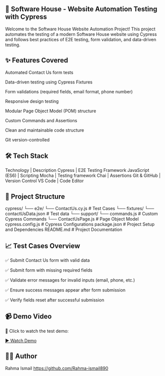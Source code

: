 
🚀 Software House - Website Automation Testing with Cypress
---------------------------------------------------------------
Welcome to the Software House Website Automation Project!
This project automates the testing of a modern Software House website using Cypress and follows best practices of E2E testing, form validation, and data-driven testing.

✨ Features Covered
-----------------------
Automated Contact Us form tests

Data-driven testing using Cypress Fixtures

Form validations (required fields, email format, phone number)

Responsive design testing

Modular Page Object Model (POM) structure

Custom Commands and Assertions

Clean and maintainable code structure

Git version-controlled

🛠 Tech Stack
---------------
Technology            |            Description
Cypress               |            E2E Testing Framework
JavaScript (ES6)      |            Scripting
Mocha                 |            Testing framework
Chai                  |            Assertions
Git & GitHub          |            Version Control
VS Code               |            Code Editor

📂 Project Structure
-----------------------
cypress/
  └── e2e/
      └── ContactUs.cy.js   # Test Cases
  └── fixtures/
      └── contactUsData.json # Test data
  └── support/
      └── commands.js       # Custom Cypress Commands
      └── ContactUsPage.js  # Page Object Model
cypress.config.js            # Cypress Configurations
package.json                 # Project Setup and Dependencies
README.md                    # Project Documentation

📈 Test Cases Overview
-------------------------
✅ Submit Contact Us form with valid data

✅ Submit form with missing required fields

✅ Validate error messages for invalid inputs (email, phone, etc.)

✅ Ensure success messages appear after form submission

✅ Verify fields reset after successful submission

## 📹 Demo Video

🎥 Click to watch the test demo:

[▶️ Watch Demo](Video/Demo.mp4)

👩‍💻 Author
------------
Rahma Ismail
https://github.com/Rahma-ismail890
